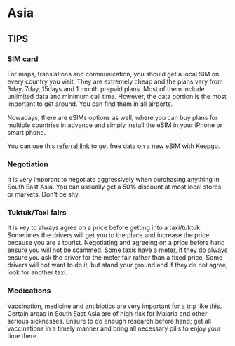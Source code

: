 # Asia

## TIPS
### SIM card
For maps, translations and communication, you should get a local SIM on every country you visit. They are extremely cheap and the plans vary from 3day, 7day, 15days and 1 month prepaid plans. Most of them include unlimited data and minimum call time. However, the data portion is the most important to get around. You can find them in all airports.

Nowadays, there are eSIMs options as well, where you can buy plans for multiple countries in advance and simply install the eSIM in your iPhone or smart phone. 

You can use this [referral link](http://keepgo.refr.cc/juanma) to get free data on a new eSIM with Keepgo.

### Negotiation
It is very imporant to negotiate aggressively when purchasing anything in South East Asia. You can ussually get a 50% discount at most local stores or markets. Don't be shy.

### Tuktuk/Taxi fairs
It is key to always agree on a price before getting into a taxi/tuktuk. Sometimes the drivers will get you to the place and increase the price because you are a tourist. Negotiating and agreeing on a price before hand ensure you will not be scammed. Some taxis have a meter, if they do always ensure you ask the driver for the meter fair rather than a fixed price. Some drivers will not want to do it, but stand your ground and if they do not agree, look for another taxi.

### Medications
Vaccination, medicine and antibiotics are very important for a trip like this. Certain areas in South East Asia are of high risk for Malaria and other serious sicknesses. Ensure to do enough research before hand; get all vaccinations in a timely manner and bring all necessary pills to enjoy your time there.